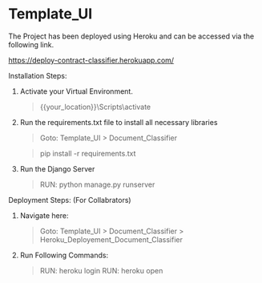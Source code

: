 # Template_UI

The Project has been deployed using Heroku and can be accessed via the following link.

https://deploy-contract-classifier.herokuapp.com/

Installation Steps:
1. Activate your Virtual Environment.
   >{{your_location}}\Scripts\activate

2. Run the requirements.txt file to install all necessary libraries
    > Goto: Template_UI > Document_Classifier
 
    > pip install -r requirements.txt
    
3. Run the Django Server
   > RUN: python manage.py runserver

Deployment Steps: (For Collabrators)
1. Navigate here:
   > Goto: Template_UI > Document_Classifier > Heroku_Deployement_Document_Classifier

2. Run Following Commands: 
   > RUN: heroku login
   > RUN: heroku open
 
 


